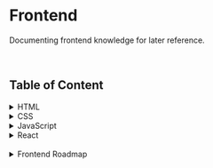 # **Frontend**

Documenting frontend knowledge for later reference.

<br>

## **Table of Content**

<details>
<summary>HTML</summary>

- [HTML]()
- [head]()
- [Attributes]()

</details>

<!--  -->

<details>
<summary>CSS</summary>

- [CSS](https://ionstici.github.io/frontend/css/1-css)
- [Selectors](https://ionstici.github.io/frontend/css/2-selectors)

</details>

<!--  -->

<details>
<summary>JavaScript</summary>

- [JavaScript Destructuring](./js/js-destructuring.md)

</details>

<details>
<summary>React</summary>

- [React]()

</details>

<br>

<details>
<summary>Frontend Roadmap</summary>

<ul>
    <li>Introductory Knowledge about Web Development and Internet Overview</li>
</ul>

<ul>
    <li><b>HTML</b></li>
    <li><b>CSS</b></li>
</ul>

<ul>
    <li>CSS Preprocessor: <b>Sass</b></li>
    <li>CSS Architecture: <b>BEM</b></li>
</ul>

<ul>
    <li>User Interface Web Design Fundamentals</li>
</ul>

<ul>
    <li>Programming language: <b>JavaScript</b></li>
    <li>Strongly typed programming language: <b>TypeScript</b></li>
    <li>Framework: <b>React</b></li>
</ul>

<ul>
    <li>Command Line Interface Usage</li>
    <li>Version Control System: <b>Git</b></li>
    <li>Repository Hosting Service: <b>GitHub</b></li>
</ul>

<ul>
    <li><b>npm</b> Package Manager</li>
    <li>Task Runner: <b>npm</b> scripts</li>
    <li>Module Bundler: <b>Parcel</b></li>
</ul>

<ul>
    <li>Web Security Knowledge</li>
    <li>Linters and Formatters: Prettier and ESLint</li>
</ul>

</details>
